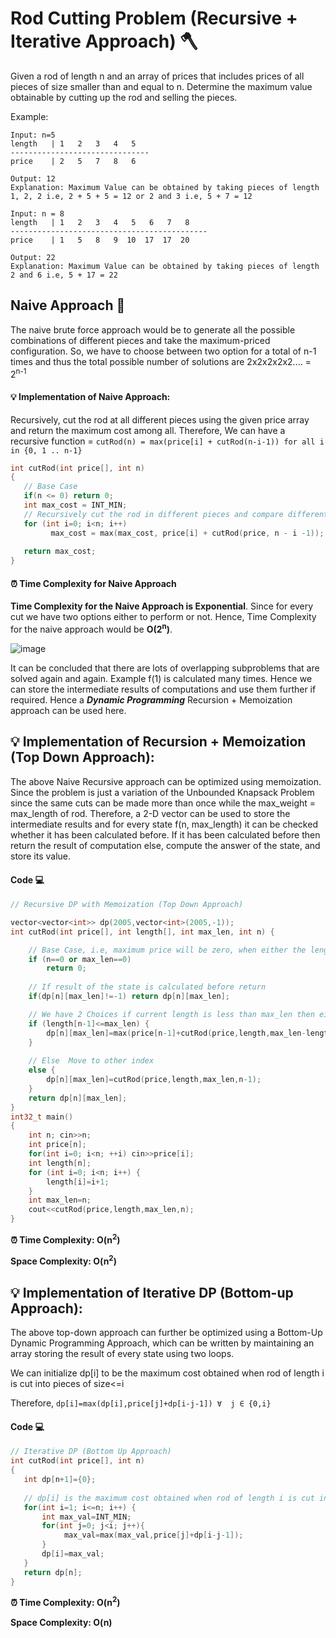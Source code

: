 # Rod Cutting Problem (Recursive + Iterative Approach) 🪓

<!-- ## Definition -->

Given a rod of length n and an array of prices that includes prices of all pieces of size smaller than and equal to n. 
Determine the maximum value obtainable by cutting up the rod and selling the pieces.

Example: 
``` 
Input: n=5
length   | 1   2   3   4   5
-------------------------------
price    | 2   5   7   8   6

Output: 12
Explanation: Maximum Value can be obtained by taking pieces of length 1, 2, 2 i.e, 2 + 5 + 5 = 12 or 2 and 3 i.e, 5 + 7 = 12 

Input: n = 8
length   | 1   2   3   4   5   6   7   8  
--------------------------------------------
price    | 1   5   8   9  10  17  17  20

Output: 22
Explanation: Maximum Value can be obtained by taking pieces of length 2 and 6 i.e, 5 + 17 = 22
```

## Naive Approach 🧠

The naive brute force approach would be to generate all the possible combinations of different pieces and take the maximum-priced configuration. 
So, we have to choose between two option for a total of n-1 times and thus the total possible number of solutions are 2x2x2x2x2.... = 2<sup>n-1</sup>


#### 💡 Implementation of Naive Approach: 

Recursively, cut the rod at all different pieces using the given price array and return the maximum cost among all. 
Therefore, We can have a recursive function = `cutRod(n) = max(price[i] + cutRod(n-i-1)) for all i in {0, 1 .. n-1}`

```c++
int cutRod(int price[], int n)
{
   // Base Case
   if(n <= 0) return 0;
   int max_cost = INT_MIN;
   // Recursively cut the rod in different pieces and compare different configurations
   for (int i=0; i<n; i++)
         max_cost = max(max_cost, price[i] + cutRod(price, n - i -1));
 
   return max_cost;
}
```

#### ⏰ Time Complexity for Naive Approach 

__Time Complexity for the Naive Approach is Exponential__. Since for every cut we have two options either to perform or not. Hence, Time Complexity for the naive approach would be **O(2<sup>n</sup>)**.

![image](https://user-images.githubusercontent.com/58984074/135901814-5985dea6-bc84-4e73-960e-517737e8e4fc.png)

It can be concluded that there are lots of overlapping subproblems that are solved again and again. Example f(1) is calculated many times. Hence we can store the intermediate results of computations and use them further if required. 
Hence a **_Dynamic Programming_** Recursion + Memoization approach can be used here.  


## 💡 Implementation of Recursion + Memoization (Top Down Approach):

The above Naive Recursive approach can be optimized using memoization. Since the problem is just a variation of the Unbounded Knapsack Problem since the same cuts can be made more than once while the max_weight = max_length of rod. 
Therefore, a 2-D vector can be used to store the intermediate results and for every state f(n, max_length) it can be checked whether it has been calculated before. 
If it has been calculated before then return the result of computation else, compute the answer of the state, and store its value.  

#### Code 💻 

```c++
// Recursive DP with Memoization (Top Down Approach) 

vector<vector<int>> dp(2005,vector<int>(2005,-1));
int cutRod(int price[], int length[], int max_len, int n) {

    // Base Case, i.e, maximum price will be zero, when either the length of the rod is zero or price is zero.
    if (n==0 or max_len==0)
        return 0;
    
    // If result of the state is calculated before return 
    if(dp[n][max_len]!=-1) return dp[n][max_len];

    // We have 2 Choices if current length is less than max_len then either take it or not
    if (length[n-1]<=max_len) {
        dp[n][max_len]=max(price[n-1]+cutRod(price,length,max_len-length[n-1],n),cutRod(price,length, max_len,n-1));
    }
 
    // Else  Move to other index
    else {
        dp[n][max_len]=cutRod(price,length,max_len,n-1);
    }
    return dp[n][max_len];
}
int32_t main()
{
    int n; cin>>n;
    int price[n];
    for(int i=0; i<n; ++i) cin>>price[i];
    int length[n];
    for (int i=0; i<n; i++) {
        length[i]=i+1;
    }
    int max_len=n;
    cout<<cutRod(price,length,max_len,n);
}
```

**⏰ Time Complexity: O(n<sup>2</sup>)**

**Space Complexity: O(n<sup>2</sup>)**

## 💡 Implementation of Iterative DP (Bottom-up Approach):

The above top-down approach can further be optimized using a Bottom-Up Dynamic Programming Approach, which can be written by maintaining an array storing the result of every state using two loops.

We can initialize dp[i] to be the maximum cost obtained when rod of length i is cut into pieces of size<=i

Therefore, `dp[i]=max(dp[i],price[j]+dp[i-j-1]) ∀  j ∈ {0,i}`

####  Code 💻

```c++
// Iterative DP (Bottom Up Approach) 
int cutRod(int price[], int n)
{
   int dp[n+1]={0};
 
   // dp[i] is the maximum cost obtained when rod of length i is cut into pieces of size <=i 
   for(int i=1; i<=n; i++) {
       int max_val=INT_MIN;
       for(int j=0; j<i; j++){
            max_val=max(max_val,price[j]+dp[i-j-1]);
       }
       dp[i]=max_val;
   }
   return dp[n];
}
```

**⏰ Time Complexity: O(n<sup>2</sup>)**

**Space Complexity: O(n)**
